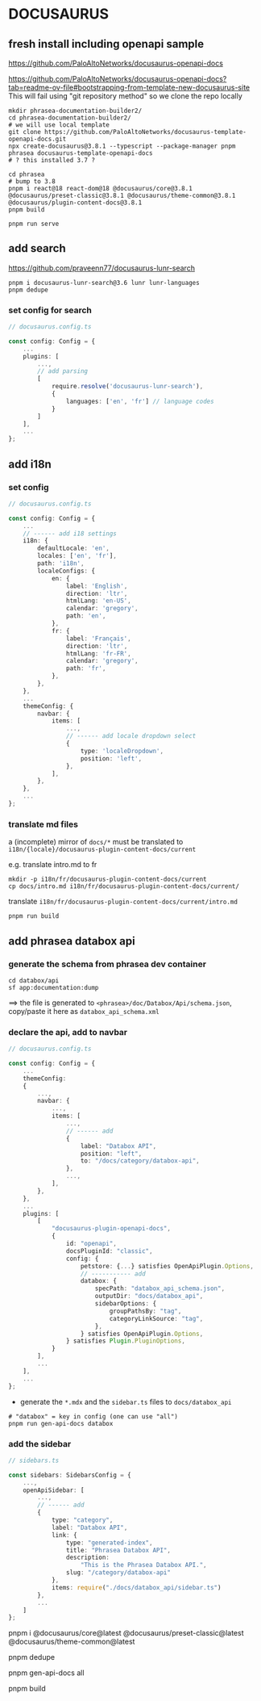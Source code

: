 # DOCUSAURUS

## fresh install including openapi sample

https://github.com/PaloAltoNetworks/docusaurus-openapi-docs

https://github.com/PaloAltoNetworks/docusaurus-openapi-docs?tab=readme-ov-file#bootstrapping-from-template-new-docusaurus-site
This will fail using "git repository method" so we clone the repo locally

```shell
mkdir phrasea-documentation-builder2/
cd phrasea-documentation-builder2/
# we will use local template
git clone https://github.com/PaloAltoNetworks/docusaurus-template-openapi-docs.git
npx create-docusaurus@3.8.1 --typescript --package-manager pnpm phrasea docusaurus-template-openapi-docs
# ? this installed 3.7 ?

cd phrasea
# bump to 3.8
pnpm i react@18 react-dom@18 @docusaurus/core@3.8.1 @docusaurus/preset-classic@3.8.1 @docusaurus/theme-common@3.8.1 @docusaurus/plugin-content-docs@3.8.1
pnpm build

pnpm run serve
```

## add search

https://github.com/praveenn77/docusaurus-lunr-search

```shell
pnpm i docusaurus-lunr-search@3.6 lunr lunr-languages
pnpm dedupe
```

### set config for search

```typescript
// docusaurus.config.ts

const config: Config = {
    ...
    plugins: [
        ...,
        // add parsing
        [ 
            require.resolve('docusaurus-lunr-search'),
            {
                languages: ['en', 'fr'] // language codes
            }
        ]
    ],
    ...
};
```

## add i18n
### set config

```typescript
// docusaurus.config.ts

const config: Config = {
    ...
    // ------ add i18 settings
    i18n: {
        defaultLocale: 'en',
        locales: ['en', 'fr'],
        path: 'i18n',
        localeConfigs: {
            en: {
                label: 'English',
                direction: 'ltr',
                htmlLang: 'en-US',
                calendar: 'gregory',
                path: 'en',
            },
            fr: {
                label: 'Français',
                direction: 'ltr',
                htmlLang: 'fr-FR',
                calendar: 'gregory',
                path: 'fr',
            },
        },
    },
    ...
    themeConfig: {
        navbar: {
            items: [
                ...,
                // ------ add locale dropdown select
                {
                    type: 'localeDropdown',
                    position: 'left',
                },
            ],
        },
    },
    ...
};
```
### translate md files

a (incomplete) mirror of `docs/*` must be translated to `i18n/{locale}/docusaurus-plugin-content-docs/current`

e.g. translate intro.md to fr
```shell
mkdir -p i18n/fr/docusaurus-plugin-content-docs/current
cp docs/intro.md i18n/fr/docusaurus-plugin-content-docs/current/
```
translate `i18n/fr/docusaurus-plugin-content-docs/current/intro.md` 
```shell
pnpm run build
```


## add phrasea databox api

### generate the schema from phrasea dev container

```shell
cd databox/api
sf app:documentation:dump
```
==> the file is generated to `<phrasea>/doc/Databox/Api/schema.json`, copy/paste it here as `databox_api_schema.xml`

### declare the api, add to navbar
```typescript
// docusaurus.config.ts

const config: Config = {
    ...
    themeConfig:
    {
        ...,
        navbar: {
            ...,
            items: [
                ...,
                // ------ add
                {
                    label: "Databox API",
                    position: "left",
                    to: "/docs/category/databox-api",
                },
                ...,
            ],
        },
    },
    ...
    plugins: [
        [
            "docusaurus-plugin-openapi-docs",
            {
                id: "openapi",
                docsPluginId: "classic",
                config: {
                    petstore: {...} satisfies OpenApiPlugin.Options,
                    // ----------- add
                    databox: {
                        specPath: "databox_api_schema.json",
                        outputDir: "docs/databox_api",
                        sidebarOptions: {
                            groupPathsBy: "tag",
                            categoryLinkSource: "tag",
                        },
                    } satisfies OpenApiPlugin.Options,
                } satisfies Plugin.PluginOptions,
            }
        ],
        ...
    ],
    ...
};
```

- generate the `*.mdx` and the `sidebar.ts` files to `docs/databox_api`
```shell
# "databox" = key in config (one can use "all")
pnpm run gen-api-docs databox
```

### add the sidebar
```typescript
// sidebars.ts

const sidebars: SidebarsConfig = {
    ...,
    openApiSidebar: [
        ...,
        // ------ add
        {
            type: "category",
            label: "Databox API",
            link: {
                type: "generated-index",
                title: "Phrasea Databox API",
                description:
                    "This is the Phrasea Databox API.",
                slug: "/category/databox-api"
            },
            items: require("./docs/databox_api/sidebar.ts")
        },
        ...
    ]
};
```

pnpm i @docusaurus/core@latest @docusaurus/preset-classic@latest @docusaurus/theme-common@latest

pnpm dedupe

pnpm gen-api-docs all

pnpm build

